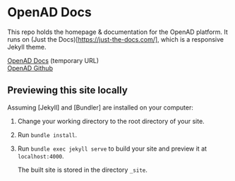 # OpenAD Docs

This repo holds the homepage & documentation for the OpenAD platform. It runs on (Just the Docs)[https://just-the-docs.com/], which is a responsive Jekyll theme.

[OpenAD Docs](https://themoenen.github.io/openad-docs) (temporary URL)<br>
[OpenAD Github](https://github.com/acceleratedscience/open-ad-toolkit)

## Previewing this site locally

Assuming [Jekyll] and [Bundler] are installed on your computer:

1.  Change your working directory to the root directory of your site.

2.  Run `bundle install`.

3.  Run `bundle exec jekyll serve` to build your site and preview it at `localhost:4000`.

    The built site is stored in the directory `_site`.
